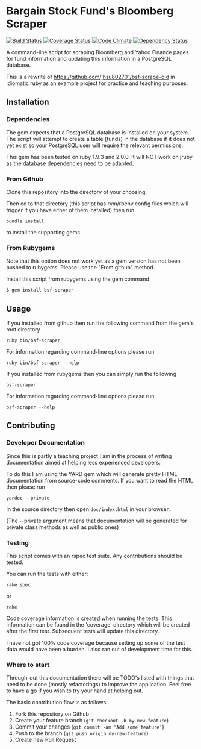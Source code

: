 # Bargain Stock Fund's Bloomberg Scraper

[![Build Status](https://secure.travis-ci.org/rurounijones/bsf-scraper.png)](http://travis-ci.org/rurounijones/bsf-scraper)
[![Coverage Status](https://coveralls.io/repos/rurounijones/bsf-scraper/badge.png?branch=master)](https://coveralls.io/r/rurounijones/bsf-scraper)
[![Code Climate](https://codeclimate.com/github/rurounijones/bsf-scraper.png)](https://codeclimate.com/github/rurounijones/bsf-scraper)
[![Dependency Status](https://gemnasium.com/rurounijones/bsf-scraper.png)](https://gemnasium.com/rurounijones/bsf-scraper)

A command-line script for scraping Bloomberg and Yahoo Finance pages for fund
information and updating this information in a PostgreSQL database.

This is a rewrite of https://github.com/jhsu802701/bsf-scrape-old in 
idiomatic ruby as an example project for practice and teaching purposes.

## Installation

### Dependencies

The gem expects that a PostgreSQL database is installed on your 
system. The script will attempt to create a table (funds) in the 
database if it does not yet exist so your PostgreSQL user will 
require the relevant permissions.

This gem has been tested on ruby 1.9.3 and 2.0.0. It will NOT
work on jruby as the database dependencies need to be adapted.

### From Github

Clone this repository into the directory of your choosing.

Then cd to that directory (this script has rvm/rbenv config files 
which will trigger if you have either of them installed) then run
    
    bundle install

to install the supporting gems. 

### From Rubygems

Note that this option does not work yet as a gem version has not been
pushed to rubygems. Please use the "From github" method.

Install this script from rubygems using the gem command

    $ gem install bsf-scraper

## Usage

If you installed from github then run the following command from the
gem's root directory

    ruby bin/bsf-scraper
    
For information regarding command-line options please run

    ruby bin/bsf-scraper --help

If you installed from rubygems then you can simply run the following

    bsf-scraper

For information regarding command-line options please run

    bsf-scraper --help

## Contributing

### Developer Documentation

Since this is partly a teaching project I am in the process of
writing documentation aimed at helping less experienced developers.

To do this I am using the YARD gem which will generate pretty
HTML documentation from source-code comments. If you want to read
the HTML then please run

    yardoc --private

In the source directory then open `doc/index.html` in your browser.

(The --private argument means that documentation will be generated
for private class methods as well as public ones)

### Testing

This script comes with an rspec test suite. Any contributions should be tested.

You can run the tests with either:

    rake spec

or

    rake

Code coverage information is created when running the tests. This information 
can be found in the 'coverage' directory which will be created after the
first test. Subsequent tests will update this directory.

I have not got 100% code coverage because setting up some of the test
data would have been a burden. I also ran out of development time
for this.

### Where to start

Through-out this documentation there will be TODO's listed with things
that need to be done (mostly refactorings) to improve the application. Feel
free to have a go if you wish to try your hand at helping out.

The basic contribution flow is as follows:

1. Fork this repository on Github
2. Create your feature branch (`git checkout -b my-new-feature`)
3. Commit your changes (`git commit -am 'Add some feature'`)
4. Push to the branch (`git push origin my-new-feature`)
5. Create new Pull Request
